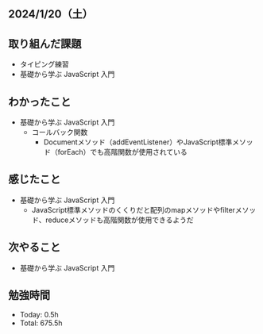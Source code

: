 ## 2024/1/20（土）

## 取り組んだ課題

- タイピング練習
- 基礎から学ぶ JavaScript 入門

## わかったこと
- 基礎から学ぶ JavaScript 入門
  - コールバック関数
      - Documentメソッド（addEventListener）やJavaScript標準メソッド（forEach）でも高階関数が使用されている
    
## 感じたこと 
- 基礎から学ぶ JavaScript 入門
  - JavaScript標準メソッドのくくりだと配列のmapメソッドやfilterメソッド、reduceメソッドも高階関数が使用できるようだ

## 次やること
- 基礎から学ぶ JavaScript 入門

## 勉強時間

- Today: 0.5h
- Total: 675.5h
